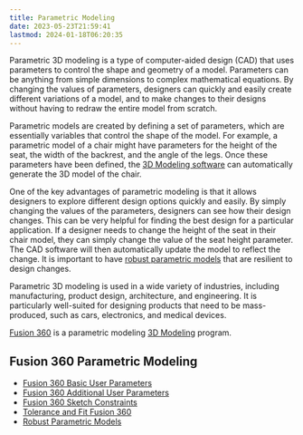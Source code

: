 ```yaml
---
title: Parametric Modeling
date: 2023-05-23T21:59:41
lastmod: 2024-01-18T06:20:35
---
```


Parametric 3D modeling is a type of computer-aided design (CAD) that uses parameters to control the shape and geometry of a model. Parameters can be anything from simple dimensions to complex mathematical equations. By changing the values of parameters, designers can quickly and easily create different variations of a model, and to make changes to their designs without having to redraw the entire model from scratch.

Parametric models are created by defining a set of parameters, which are essentially variables that control the shape of the model. For example, a parametric model of a chair might have parameters for the height of the seat, the width of the backrest, and the angle of the legs. Once these parameters have been defined, the [3D Modeling software](./3d-modeling-software.md) can automatically generate the 3D model of the chair.

One of the key advantages of parametric modeling is that it allows designers to explore different design options quickly and easily. By simply changing the values of the parameters, designers can see how their design changes. This can be very helpful for finding the best design for a particular application. If a designer needs to change the height of the seat in their chair model, they can simply change the value of the seat height parameter. The CAD software will then automatically update the model to reflect the change. It is important to have [robust parametric models](./fusion-360/robust-parametric-3d-models.md) that are resilient to design changes.

Parametric 3D modeling is used in a wide variety of industries, including manufacturing, product design, architecture, and engineering. It is particularly well-suited for designing products that need to be mass-produced, such as cars, electronics, and medical devices.

[Fusion 360](fusion-360/fusion-360.md) is a parametric modeling [3D Modeling](3d-modeling.md) program.

## Fusion 360 Parametric Modeling

- [Fusion 360 Basic User Parameters](./fusion-360/fusion-360-basic-user-parameters.md)
- [Fusion 360 Additional User Parameters](./fusion-360/fusion-360-additional-user-parameters.md)
- [Fusion 360 Sketch Constraints](./fusion-360/fusion-360-sketch-constraints.md)
- [Tolerance and Fit Fusion 360](./fusion-360/tolerance-and-fit-fusion-360.md)
- [Robust Parametric Models](./fusion-360/robust-parametric-3d-models.md)

